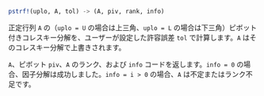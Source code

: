 ```julia
pstrf!(uplo, A, tol) -> (A, piv, rank, info)
```

正定行列 `A` の（`uplo = U` の場合は上三角、`uplo = L` の場合は下三角）ピボット付きコレスキー分解を、ユーザーが設定した許容誤差 `tol` で計算します。`A` はそのコレスキー分解で上書きされます。

`A`、ピボット `piv`、`A` のランク、および `info` コードを返します。`info = 0` の場合、因子分解は成功しました。`info = i > 0` の場合、`A` は不定またはランク不足です。
